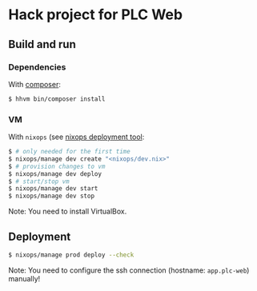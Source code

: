 # Hack project for PLC Web

## Build and run

### Dependencies

With [composer](https://getcomposer.org/):
```sh
$ hhvm bin/composer install
```

### VM

With `nixops` (see [nixops deployment tool](https://nixos.org/nixops/):
```sh
$ # only needed for the first time
$ nixops/manage dev create "<nixops/dev.nix>"
$ # provision changes to vm
$ nixops/manage dev deploy
$ # start/stop vm
$ nixops/manage dev start
$ nixops/manage dev stop
```

Note: You need to install VirtualBox.

## Deployment

```sh
$ nixops/manage prod deploy --check
```
Note: You need to configure the ssh connection (hostname: `app.plc-web`) manually!
